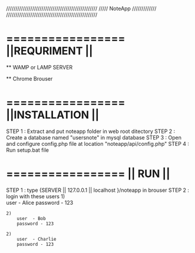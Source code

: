 /////////////////////////////////////////////////
/////            NoteApp            /////////////
/////////////////////////////////////////////////

=================
||REQURIMENT ||
=================

** WAMP or LAMP SERVER

** Chrome Brouser


=================
||INSTALLATION ||
=================
STEP 1 : Extract and put noteapp folder in web root ditectory
STEP 2 : Create a database named "usersnote" in mysql database
STEP 3 : Open and configure config.php file at location "noteapp/api/config.php"
STEP 4 : Run setup.bat file


=================
||    RUN      ||
=================
STEP 1 : type {SERVER || 127.0.0.1 || localhost }/noteapp in brouser
STEP 2 : login with these users
	1)  
		user  - Alice
		password - 123
		
	2)  
		user  - Bob
		password - 123
		
	2)  
		user  - Charlie
		password - 123